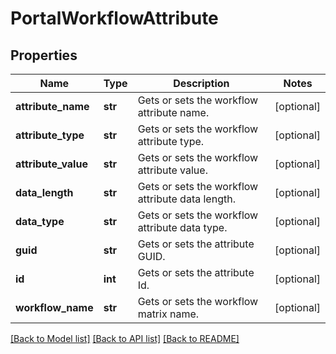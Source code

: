 # PortalWorkflowAttribute

## Properties
Name | Type | Description | Notes
------------ | ------------- | ------------- | -------------
**attribute_name** | **str** | Gets or sets the workflow attribute name. | [optional] 
**attribute_type** | **str** | Gets or sets the workflow attribute type. | [optional] 
**attribute_value** | **str** | Gets or sets the workflow attribute value. | [optional] 
**data_length** | **str** | Gets or sets the workflow attribute data length. | [optional] 
**data_type** | **str** | Gets or sets the workflow attribute data type. | [optional] 
**guid** | **str** | Gets or sets the attribute GUID. | [optional] 
**id** | **int** | Gets or sets the attribute Id. | [optional] 
**workflow_name** | **str** | Gets or sets the workflow matrix name. | [optional] 

[[Back to Model list]](../README.md#documentation-for-models) [[Back to API list]](../README.md#documentation-for-api-endpoints) [[Back to README]](../README.md)

